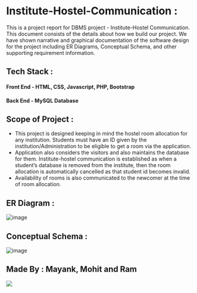 # Institute-Hostel-Communication : 

This is a project report for DBMS project - Institute-Hostel Communication. This document consists of the details about how we build our project. We have shown narrative and graphical documentation of the software design for the project including ER Diagrams, Conceptual Schema, and other supporting requirement information. 

## Tech Stack : 

#### Front End - HTML, CSS, Javascript, PHP, Bootstrap
#### Back End - MySQL Database

## Scope of Project :

* This project is designed keeping in mind the hostel room allocation for any institution. Students must have an ID given by the institution/Administration to be eligible to get a room via the application.
* Application also considers the visitors and also maintains the database for them.
Institute-hostel communication is established as when a student’s database is removed from the institute, then the room allocation is automatically cancelled as that student id becomes invalid.
* Availability of rooms is also communicated to the newcomer at the time of room allocation.

## ER Diagram :
![image](https://user-images.githubusercontent.com/66860602/144082523-c14c3b62-cd7e-4737-ae57-4eaf29925c2c.png)

## Conceptual Schema : 
![image](https://user-images.githubusercontent.com/66860602/144082671-6e240eef-0f07-4f43-8358-1b9bdc9c839f.png)

## Made By : Mayank, Mohit and Ram
![](https://cdn-images-1.medium.com/max/1600/1*SKlPuk4vscYs3bl1bFdT5g.gif)
